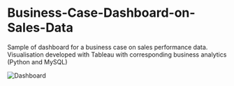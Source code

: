 # Business-Case-Dashboard-on-Sales-Data
Sample of dashboard for a business case on sales performance data. Visualisation developed with Tableau with corresponding business analytics (Python and MySQL)

![Dashboard](https://user-images.githubusercontent.com/20293343/214840183-e6b80526-cfa3-415d-a28d-7f2cbddab9ec.png)
